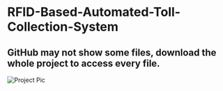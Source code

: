 # RFID-Based-Automated-Toll-Collection-System

## GitHub may not show some files, download the whole project to access every file.

![Project Pic](https://github.com/tasmikhair/RFID-Based-Automated-Toll-Collection-System/assets/109976479/5ecdde12-003e-4ac4-b695-0c43f1f6a123)
